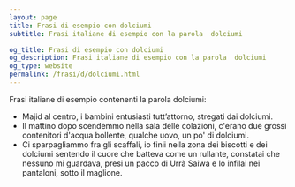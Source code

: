 ```yaml
---
layout: page
title: Frasi di esempio con dolciumi 
subtitle: Frasi italiane di esempio con la parola  dolciumi

og_title: Frasi di esempio con dolciumi 
og_description: Frasi italiane di esempio con la parola  dolciumi
og_type: website
permalink: /frasi/d/dolciumi.html
---
```


Frasi italiane di esempio contenenti la parola dolciumi:


- Majid al centro, i bambini entusiasti tutt’attorno, stregati dai dolciumi.
- Il mattino dopo scendemmo nella sala delle colazioni, c'erano due grossi contenitori d'acqua bollente, qualche uovo, un po' di dolciumi.
- Ci sparpagliammo fra gli scaffali, io finii nella zona dei biscotti e dei dolciumi sentendo il cuore che batteva come un rullante, constatai che nessuno mi guardava, presi un pacco di Urrà Saiwa e lo infilai nei pantaloni, sotto il maglione.
